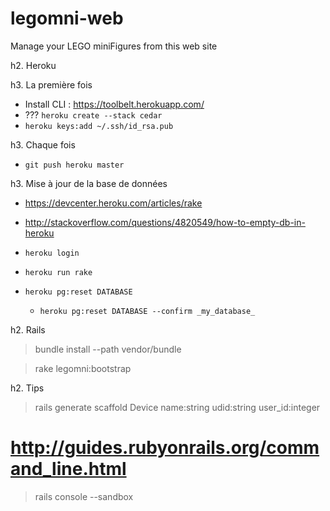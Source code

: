 legomni-web
===========

Manage your LEGO miniFigures from this web site

h2. Heroku

h3. La première fois

* Install CLI : https://toolbelt.herokuapp.com/
* ??? `heroku create --stack cedar`
* `heroku keys:add ~/.ssh/id_rsa.pub`

h3. Chaque fois

* `git push heroku master`


h3. Mise à jour de la base de données

* https://devcenter.heroku.com/articles/rake
* http://stackoverflow.com/questions/4820549/how-to-empty-db-in-heroku

* `heroku login`
* `heroku run rake`
* `heroku pg:reset DATABASE`
    * `heroku pg:reset DATABASE --confirm _my_database_`


h2. Rails

> bundle install --path vendor/bundle

> rake legomni:bootstrap



h2. Tips

> rails generate scaffold Device name:string udid:string user_id:integer

# http://guides.rubyonrails.org/command_line.html
> rails console --sandbox
